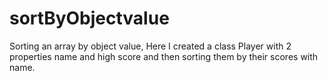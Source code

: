 # sortByObjectvalue
Sorting an array by object value, Here I created a class Player with 2 properties name and high score and then sorting them by their scores with name.
